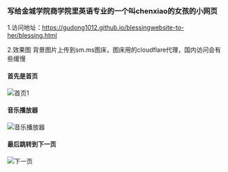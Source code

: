 ### 写给金城学院商学院里英语专业的一个叫chenxiao的女孩的小网页

1.访问地址：https://gudong1012.github.io/blessingwebsite-to-her/blessing.html

2.效果图 背景图片上传到sm.ms图床，图床用的cloudflare代理，国内访问会有些缓慢


#### 首先是首页

![首页1](https://s2.loli.net/2024/07/15/lUaweTmJ3qIABtY.jpg)


#### 音乐播放器
![音乐播放器](https://s2.loli.net/2024/07/15/lUaweTmJ3qIABtY.jpg)


#### 最后跳转到下一页
![下一页](https://s2.loli.net/2024/07/15/hNQKgCYBRqTeyZE.jpg)
